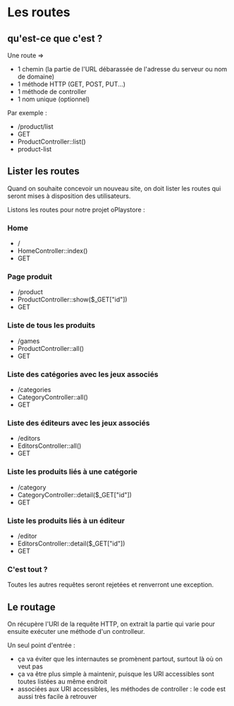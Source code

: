 # Les routes

## qu'est-ce que c'est ?

Une route =>

- 1 chemin (la partie de l'URL débarassée de l'adresse du serveur ou nom de domaine)
- 1 méthode HTTP (GET, POST, PUT...)
- 1 méthode de controller
- 1 nom unique (optionnel)

Par exemple : 

- /product/list
- GET
- ProductController::list()
- product-list

## Lister les routes

Quand on souhaite concevoir un nouveau site, on doit lister les routes qui seront mises à disposition des utilisateurs.

Listons les routes pour notre projet oPlaystore : 

### Home

- /
- HomeController::index()
- GET
  
### Page produit

- /product
- ProductController::show($_GET["id"])
- GET
  
### Liste de tous les produits

- /games
- ProductController::all()
- GET

### Liste des catégories avec les jeux associés

- /categories
- CategoryController::all()
- GET

### Liste des éditeurs avec les jeux associés

- /editors
- EditorsController::all()
- GET

### Liste les produits liés à une catégorie

- /category
- CategoryController::detail($_GET["id"])
- GET

### Liste les produits liés à un éditeur

- /editor
- EditorsController::detail($_GET["id"])
- GET

### C'est tout ?

Toutes les autres requêtes seront rejetées et renverront une exception.

## Le routage

On récupère l'URI de la requête HTTP, on extrait la partie qui varie pour ensuite exécuter une méthode d'un controlleur.

Un seul point d'entrée :

- ça va éviter que les internautes se promènent partout, surtout là où on veut pas
- ça va être plus simple à maintenir, puisque les URI accessibles sont toutes listées au même endroit
- associées aux URI accessibles, les méthodes de controller : le code est aussi très facile à retrouver
  